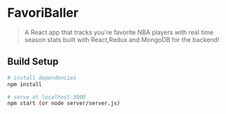 # FavoriBaller
>A React app that tracks you're favorite NBA players with real time season stats built with React,Redux and MongoDB for the backend!

## Build Setup

``` bash
# install dependencies
npm install

# serve at localhost:3000
npm start (or node server/server.js)

```
